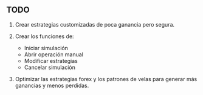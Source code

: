 
## TODO

1. Crear estrategias customizadas de poca ganancia pero segura.

1. Crear los funciones de:
   - Iniciar simulación
   - Abrir operación manual
   - Modificar estrategias
   - Cancelar simulación

2. Optimizar las estrategias forex y los patrones de velas para generar más ganancias y menos perdidas.
